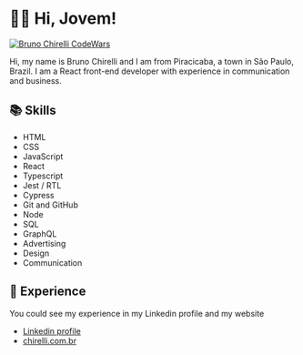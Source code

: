 # :raising_hand_man: Hi, Jovem!

[![Bruno Chirelli CodeWars](https://www.codewars.com/users/brunochirelli/badges/small)](https://www.codewars.com/users/brunochirelli)

Hi, my name is Bruno Chirelli and I am from Piracicaba, a town in São Paulo, Brazil.
I am a React front-end developer with experience in communication and business.

## :books: Skills

- HTML
- CSS
- JavaScript
- React
- Typescript
- Jest / RTL
- Cypress
- Git and GitHub
- Node
- SQL
- GraphQL
- Advertising
- Design
- Communication

## :briefcase: Experience

You could see my experience in my Linkedin profile and my website

- [Linkedin profile](https://www.linkedin.com/in/brunochirelli/)
- [chirelli.com.br](https://www.chirelli.com.br/)

